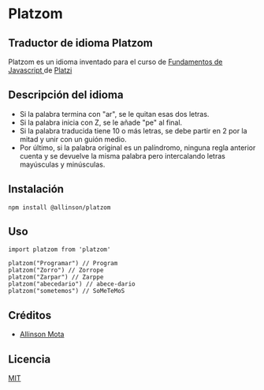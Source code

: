 # Platzom

## Traductor de idioma Platzom

Platzom es un idioma inventado para el curso de [Fundamentos de Javascript ](https://platzi.com/cursos/fundamentos-javascript) de [Platzi](https://platzi.com)

## Descripción del idioma

- Si la palabra termina con "ar", se le quitan esas dos letras.
- Si la palabra inicia con Z, se le añade "pe" al final.
- Si la palabra traducida tiene 10 o más letras, se debe partir en 2 por la mitad y unir con un guión medio.
- Por último, si la palabra original es un palíndromo, ninguna regla anterior cuenta y se devuelve la misma palabra pero intercalando letras mayúsculas y minúsculas.

## Instalación 

```
npm install @allinson/platzom
```

## Uso

```
import platzom from 'platzom'

platzom("Programar") // Program
platzom("Zorro") // Zorrope
platzom("Zarpar") // Zarppe
platzom("abecedario") // abece-dario
platzom("sometemos") // SoMeTeMoS
```

## Créditos

- [Allinson Mota](https://twitter.com/allinsonmota)

## Licencia

[MIT](https://opensource.org/licenses/MIT)